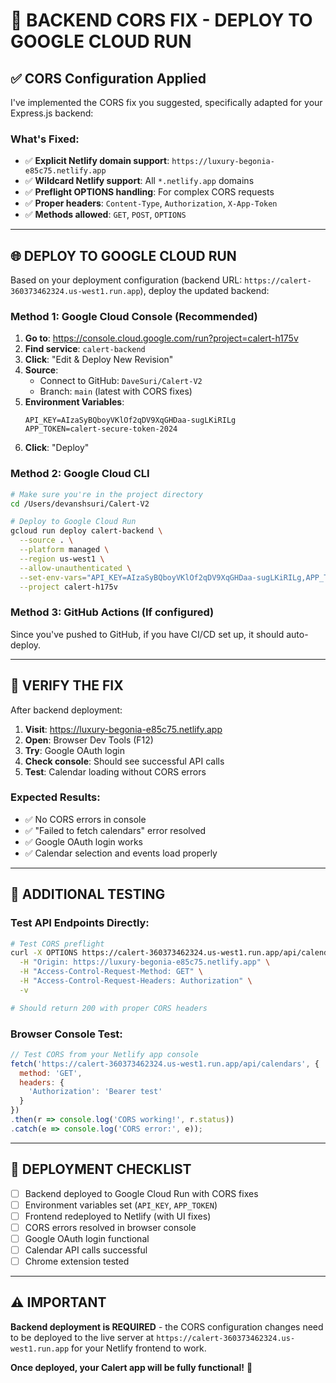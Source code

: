 # 🚀 **BACKEND CORS FIX - DEPLOY TO GOOGLE CLOUD RUN**

## **✅ CORS Configuration Applied**

I've implemented the CORS fix you suggested, specifically adapted for your Express.js backend:

### **What's Fixed:**
- ✅ **Explicit Netlify domain support**: `https://luxury-begonia-e85c75.netlify.app`
- ✅ **Wildcard Netlify support**: All `*.netlify.app` domains
- ✅ **Preflight OPTIONS handling**: For complex CORS requests
- ✅ **Proper headers**: `Content-Type`, `Authorization`, `X-App-Token`
- ✅ **Methods allowed**: `GET`, `POST`, `OPTIONS`

---

## **🌐 DEPLOY TO GOOGLE CLOUD RUN**

Based on your deployment configuration (backend URL: `https://calert-360373462324.us-west1.run.app`), deploy the updated backend:

### **Method 1: Google Cloud Console (Recommended)**

1. **Go to**: https://console.cloud.google.com/run?project=calert-h175v
2. **Find service**: `calert-backend` 
3. **Click**: "Edit & Deploy New Revision"
4. **Source**: 
   - Connect to GitHub: `DaveSuri/Calert-V2`
   - Branch: `main` (latest with CORS fixes)
5. **Environment Variables**:
   ```
   API_KEY=AIzaSyBQboyVKlOf2qDV9XqGHDaa-sugLKiRILg
   APP_TOKEN=calert-secure-token-2024
   ```
6. **Click**: "Deploy"

### **Method 2: Google Cloud CLI**

```bash
# Make sure you're in the project directory
cd /Users/devanshsuri/Calert-V2

# Deploy to Google Cloud Run
gcloud run deploy calert-backend \
  --source . \
  --platform managed \
  --region us-west1 \
  --allow-unauthenticated \
  --set-env-vars="API_KEY=AIzaSyBQboyVKlOf2qDV9XqGHDaa-sugLKiRILg,APP_TOKEN=calert-secure-token-2024" \
  --project calert-h175v
```

### **Method 3: GitHub Actions (If configured)**

Since you've pushed to GitHub, if you have CI/CD set up, it should auto-deploy.

---

## **🧪 VERIFY THE FIX**

After backend deployment:

1. **Visit**: https://luxury-begonia-e85c75.netlify.app
2. **Open**: Browser Dev Tools (F12)
3. **Try**: Google OAuth login
4. **Check console**: Should see successful API calls
5. **Test**: Calendar loading without CORS errors

### **Expected Results:**
- ✅ No CORS errors in console
- ✅ "Failed to fetch calendars" error resolved
- ✅ Google OAuth login works
- ✅ Calendar selection and events load properly

---

## **📱 ADDITIONAL TESTING**

### **Test API Endpoints Directly:**

```bash
# Test CORS preflight
curl -X OPTIONS https://calert-360373462324.us-west1.run.app/api/calendars \
  -H "Origin: https://luxury-begonia-e85c75.netlify.app" \
  -H "Access-Control-Request-Method: GET" \
  -H "Access-Control-Request-Headers: Authorization" \
  -v

# Should return 200 with proper CORS headers
```

### **Browser Console Test:**
```javascript
// Test CORS from your Netlify app console
fetch('https://calert-360373462324.us-west1.run.app/api/calendars', {
  method: 'GET',
  headers: {
    'Authorization': 'Bearer test'
  }
})
.then(r => console.log('CORS working!', r.status))
.catch(e => console.log('CORS error:', e));
```

---

## **🎯 DEPLOYMENT CHECKLIST**

- [ ] Backend deployed to Google Cloud Run with CORS fixes
- [ ] Environment variables set (`API_KEY`, `APP_TOKEN`)
- [ ] Frontend redeployed to Netlify (with UI fixes)
- [ ] CORS errors resolved in browser console
- [ ] Google OAuth login functional
- [ ] Calendar API calls successful
- [ ] Chrome extension tested

---

## **⚠️ IMPORTANT**

**Backend deployment is REQUIRED** - the CORS configuration changes need to be deployed to the live server at `https://calert-360373462324.us-west1.run.app` for your Netlify frontend to work.

**Once deployed, your Calert app will be fully functional!** 🎉